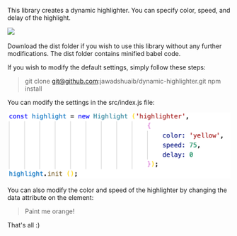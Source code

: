 This library creates a dynamic highlighter. You can specify color, speed, and delay of the highlight.

![](src/assets/highlighter.gif)

Download the dist folder if you wish to use this library without any further modifications. The dist folder contains minified babel code.

If you wish to modify the default settings, simply follow these steps:

> git clone git@github.com:jawadshuaib/dynamic-highlighter.git
> npm install

You can modify the settings in the src/index.js file:

![](src/assets/settings.png)

You can also modify the color and speed of the highlighter by changing the data attribute on the element:

> <span class='highlighter' data-color='orange' data-speed='20'>Paint me orange!</span>

That's all :)
